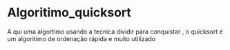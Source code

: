 # Algoritimo_quicksort
 A qui uma algortimo usando a tecnica dividir para conquistar , o quicksort é um algoritimo de ordenação rápida e muito utilizado

